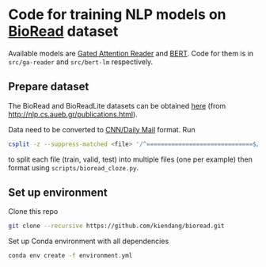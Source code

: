 # Code for training NLP models on [BioRead](https://www.aclweb.org/anthology/L18-1439/) dataset

Available models are [Gated Attention Reader](https://arxiv.org/abs/1606.01549) and [BERT](https://arxiv.org/abs/1810.04805). Code for them is in `src/ga-reader` and `src/bert-lm` respectively.

## Prepare dataset

The BioRead and BioReadLite datasets can be obtained [here](https://archive.org/details/bioread_dataset.tar) (from http://nlp.cs.aueb.gr/publications.html).

Data need to be converted to [CNN/Daily Mail](https://arxiv.org/abs/1506.03340) format. Run

```sh
csplit -z --suppress-matched <file> '/^==============================$/' '{*}'
```

to split each file (train, valid, test) into multiple files (one per example) then format using `scripts/bioread_cloze.py`.

## Set up environment

Clone this repo

```sh
git clone --recursive https://github.com/kiendang/bioread.git
```

Set up Conda environment with all dependencies

```sh
conda env create -f environment.yml
```

